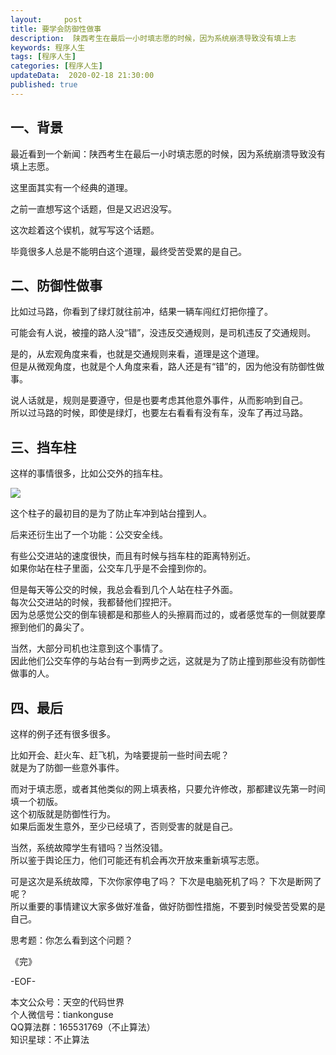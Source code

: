 ```yaml
---   
layout:     post  
title: 要学会防御性做事  
description:  陕西考生在最后一小时填志愿的时候，因为系统崩溃导致没有填上志   
keywords: 程序人生  
tags: [程序人生]    
categories: [程序人生]  
updateData:  2020-02-18 21:30:00  
published: true  
---  
```




## 一、背景   


最近看到一个新闻：陕西考生在最后一小时填志愿的时候，因为系统崩溃导致没有填上志愿。  


这里面其实有一个经典的道理。  


之前一直想写这个话题，但是又迟迟没写。  


这次趁着这个锲机，就写写这个话题。  


毕竟很多人总是不能明白这个道理，最终受苦受累的是自己。  


## 二、防御性做事  


比如过马路，你看到了绿灯就往前冲，结果一辆车闯红灯把你撞了。  


可能会有人说，被撞的路人没“错”，没违反交通规则，是司机违反了交通规则。  


是的，从宏观角度来看，也就是交通规则来看，道理是这个道理。  
但是从微观角度，也就是个人角度来看，路人还是有“错”的，因为他没有防御性做事。  


说人话就是，规则是要遵守，但是也要考虑其他意外事件，从而影响到自己。  
所以过马路的时候，即使是绿灯，也要左右看看有没有车，没车了再过马路。  


## 三、挡车柱  


这样的事情很多，比如公交外的挡车柱。


![](http://res2020.tiankonguse.com/images/2020/07/29/001.png)  


这个柱子的最初目的是为了防止车冲到站台撞到人。  


后来还衍生出了一个功能：公交安全线。  


有些公交进站的速度很快，而且有时候与挡车柱的距离特别近。  
如果你站在柱子里面，公交车几乎是不会撞到你的。  


但是每天等公交的时候，我总会看到几个人站在柱子外面。  
每次公交进站的时候，我都替他们捏把汗。  
因为总感觉公交的倒车镜都是和那些人的头擦肩而过的，或者感觉车的一侧就要摩擦到他们的鼻尖了。  


当然，大部分司机也注意到这个事情了。  
因此他们公交车停的与站台有一到两步之远，这就是为了防止撞到那些没有防御性做事的人。  


## 四、最后  


这样的例子还有很多很多。  


比如开会、赶火车、赶飞机，为啥要提前一些时间去呢？  
就是为了防御一些意外事件。  


而对于填志愿，或者其他类似的网上填表格，只要允许修改，那都建议先第一时间填一个初版。  
这个初版就是防御性行为。  
如果后面发生意外，至少已经填了，否则受害的就是自己。  


当然，系统故障学生有错吗？当然没错。  
所以鉴于舆论压力，他们可能还有机会再次开放来重新填写志愿。  


可是这次是系统故障，下次你家停电了吗？ 下次是电脑死机了吗？ 下次是断网了呢？  
所以重要的事情建议大家多做好准备，做好防御性措施，不要到时候受苦受累的是自己。  


思考题：你怎么看到这个问题？  


《完》  


-EOF-  



本文公众号：天空的代码世界  
个人微信号：tiankonguse  
QQ算法群：165531769（不止算法）  
知识星球：不止算法  

